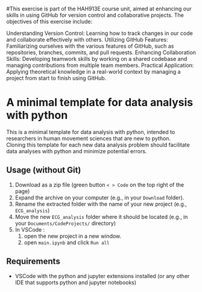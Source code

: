 #This exercise is part of the HAH913E course unit, aimed at enhancing our skills in using GitHub for version control and collaborative projects. The objectives of this exercise include:

Understanding Version Control: Learning how to track changes in our code and collaborate effectively with others.
Utilizing GitHub Features: Familiarizing ourselves with the various features of GitHub, such as repositories, branches, commits, and pull requests.
Enhancing Collaboration Skills: Developing teamwork skills by working on a shared codebase and managing contributions from multiple team members.
Practical Application: Applying theoretical knowledge in a real-world context by managing a project from start to finish using GitHub.





# A minimal template for data analysis with python 

This is a minimal template for data analysis with python, intended to researchers in human movement sciences that are new to python.   
Cloning this template for each new data analysis problem should facilitate data analyses with python and minimize potential errors.   

## Usage (without Git)
1. Download as a zip file (green button `< > Code` on the top right of the page)
1. Expand the archive on your computer (e.g., in your `Download` folder). 
1. Rename the extracted folder with the name of your new project (e.g., `ECG_analysis`)
1. Move the new `ECG_analysis` folder where it should be located (e.g., in your `Documents/CodeProjects/` directory)
1. In VSCode :
    1. open the new project in a new window. 
    1. open `main.ipynb` and click `Run all`

## Requirements
- VSCode with the python and jupyter extensions installed (or any other IDE that supports python and jupyter notebooks)
